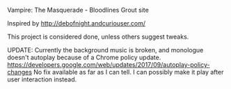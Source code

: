 Vampire: The Masquerade - Bloodlines
Grout site

Inspired by http://debofnight.andcuriouser.com/

This project is considered done, unless others suggest tweaks.

UPDATE: Currently the background music is broken, and monologue doesn't autoplay because of a Chrome policy update.
https://developers.google.com/web/updates/2017/09/autoplay-policy-changes
No fix available as far as I can tell. I can possibly make it play after user interaction instead.
